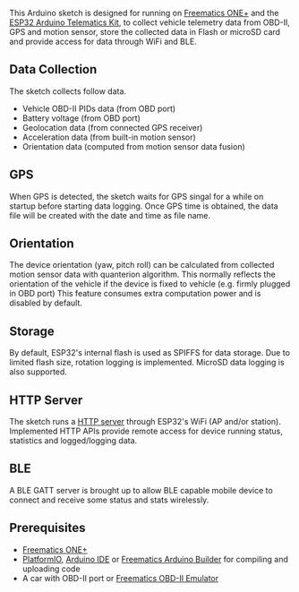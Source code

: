 This Arduino sketch is designed for running on [Freematics ONE+](https://freematics.com/products/freematics-one-plus/) and the [ESP32 Arduino Telematics Kit](https://freematics.com/products/freematics-esprit-obd-kit/), to collect vehicle telemetry data from OBD-II, GPS and motion sensor, store the collected data in Flash or microSD card and provide access for data through WiFi and BLE.

Data Collection
---------------

The sketch collects follow data.

* Vehicle OBD-II PIDs data (from OBD port)
* Battery voltage (from OBD port)
* Geolocation data (from connected GPS receiver)
* Acceleration data (from built-in motion sensor)
* Orientation data (computed from motion sensor data fusion)

GPS
---

When GPS is detected, the sketch waits for GPS singal for a while on startup before starting data logging. Once GPS time is obtained, the data file will be created with the date and time as file name.

Orientation
-----------

The device orientation (yaw, pitch roll) can be calculated from collected motion sensor data with quanterion algorithm. This normally reflects the orientation of the vehicle if the device is fixed to vehicle (e.g. firmly plugged in OBD port)  This feature consumes extra computation power and is disabled by default.

Storage
-------

By default, ESP32's internal flash is used as SPIFFS for data storage. Due to limited flash size, rotation logging is implemented. MicroSD data logging is also supported.

HTTP Server
-----------

The sketch runs a [HTTP server](https://github.com/stanleyhuangyc/Freematics/tree/master/libraries/httpd) through ESP32's WiFi (AP and/or station). Implemented HTTP APIs provide remote access for device running status, statistics and logged/logging data.

BLE
---

A BLE GATT server is brought up to allow BLE capable mobile device to connect and receive some status and stats wirelessly.

Prerequisites
-------------

* [Freematics ONE+](https://freematics.com/products/freematics-one-plus/)
* [PlatformIO](http://platformio.org/), [Arduino IDE](https://github.com/espressif/arduino-esp32#installation-instructions) or [Freematics Arduino Builder](https://freematics.com/software/arduino-builder) for compiling and uploading code
* A car with OBD-II port or [Freematics OBD-II Emulator](https://freematics.com/products/freematics-obd-emulator-mk2/)

